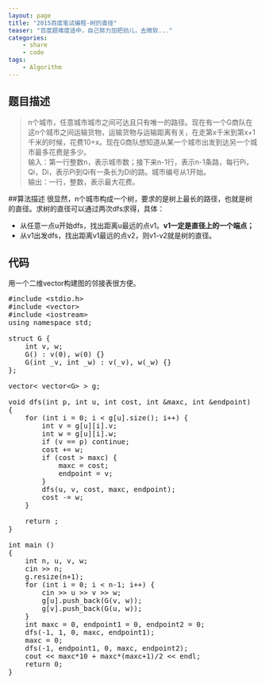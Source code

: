 ```yaml
---
layout: page
title: "2015百度笔试编程-树的直径"
teaser: "百度题难度适中，自己努力加把劲儿，去微软..."
categories:
    - share
    - code
tags:
    - Algorithm
---
```


## 题目描述
> n个城市，任意城市城市之间可达且只有唯一的路径。现在有一个G商队在这n个城市之间运输货物，运输货物与运输距离有关，在走第x千米到第x+1千米的时候，花费10+x。现在G商队想知道从某一个城市出发到达另一个城市最多花费是多少。  
> 输入：第一行整数n，表示城市数；接下来n-1行，表示n-1条路，每行Pi，Qi，Di，表示Pi到Qi有一条长为Di的路。城市编号从1开始。  
> 输出：一行，整数，表示最大花费。

##算法描述
很显然，n个城市构成一个树，要求的是树上最长的路径，也就是树的直径。求树的直径可以通过两次dfs求得，具体：  
- 从任意一点u开始dfs，找出距离u最远的点v1。**v1一定是直径上的一个端点；**  
- 从v1出发dfs，找出距离v1最远的点v2，则v1-v2就是树的直径。

## 代码
用一个二维vector构建图的邻接表很方便。  

<pre class="brush: cpp; highlight: [16] auto-links: true; collapse: true" id = "simplecode">
#include &lt;stdio.h&gt;
#include &lt;vector&gt;
#include &lt;iostream&gt;
using namespace std;

struct G {
    int v, w;
    G() : v(0), w(0) {}
    G(int _v, int _w) : v(_v), w(_w) {}
};

vector&lt; vector&lt;G&gt; &gt; g;

void dfs(int p, int u, int cost, int &amp;maxc, int &amp;endpoint)
{
    for (int i = 0; i &lt; g[u].size(); i++) {
        int v = g[u][i].v;
        int w = g[u][i].w;
        if (v == p) continue;
        cost += w;
        if (cost &gt; maxc) {
            maxc = cost;
            endpoint = v;
        }
        dfs(u, v, cost, maxc, endpoint);
        cost -= w;
    }

    return ;
}

int main ()
{
    int n, u, v, w;
    cin &gt;&gt; n;
    g.resize(n+1);
    for (int i = 0; i &lt; n-1; i++) {
        cin &gt;&gt; u &gt;&gt; v &gt;&gt; w;
        g[u].push_back(G(v, w));
        g[v].push_back(G(u, w));
    }
    int maxc = 0, endpoint1 = 0, endpoint2 = 0;
    dfs(-1, 1, 0, maxc, endpoint1);
    maxc = 0;
    dfs(-1, endpoint1, 0, maxc, endpoint2);
    cout &lt;&lt; maxc*10 + maxc*(maxc+1)/2 &lt;&lt; endl;
    return 0;
}
</pre>  
